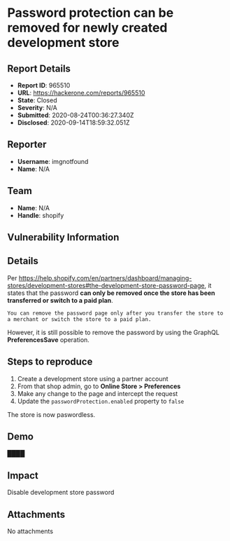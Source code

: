 # Password protection can be removed for newly created development store 

## Report Details
- **Report ID**: 965510
- **URL**: https://hackerone.com/reports/965510
- **State**: Closed
- **Severity**: N/A
- **Submitted**: 2020-08-24T00:36:27.340Z
- **Disclosed**: 2020-09-14T18:59:32.051Z

## Reporter
- **Username**: imgnotfound
- **Name**: N/A

## Team
- **Name**: N/A
- **Handle**: shopify

## Vulnerability Information
## Details
Per https://help.shopify.com/en/partners/dashboard/managing-stores/development-stores#the-development-store-password-page, it states that the password **can only be removed once the store has been transferred or switch to a paid plan**.

```
You can remove the password page only after you transfer the store to a merchant or switch the store to a paid plan.
```

However, it is still possible to remove the password by using the GraphQL **PreferencesSave** operation.

## Steps to reproduce
1. Create a development store using a partner account
2. From that shop admin, go to **Online Store > Preferences**
3. Make any change to the page and intercept the request
4. Update the `passwordProtection.enabled` property to `false`

The store is now paswordless.

## Demo
████

## Impact

Disable development store password

## Attachments
No attachments
